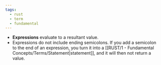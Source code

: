 ```yaml
---
tags:
  - rust
  - term
  - fundamental
---
```


- **Expressions** evaluate to a resultant value. 
- Expressions do not include ending semicolons. If you add a semicolon to the end of an expression, you turn it into a [[RUST/1 - Fundamental Concepts/Terms/Statement|statement]], and it will then not return a value.